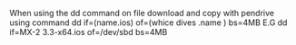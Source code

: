 When using the dd command on file download and copy with pendrive using command dd if=(name.ios) of=(whice dives .name ) bs=4MB
E.G
dd if=MX-2 3.3-x64.ios of=/dev/sbd bs=4MB 
